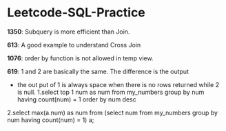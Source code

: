 # Leetcode-SQL-Practice

**1350**: Subquery is more efficient than Join.

**613**: A good example to understand Cross Join

**1076**: order by function is not allowed in temp view.

**619**: 1 and 2 are basically the same. The difference is the output 
- the out put of 1 is always space when there is no rows returned while 2 is null.
1.select  top 1 num as num from my_numbers
group by num
having count(num) = 1 
order by num desc 

2.select max(a.num) as num from (select num from my_numbers group by num having count(num) = 1) a;








